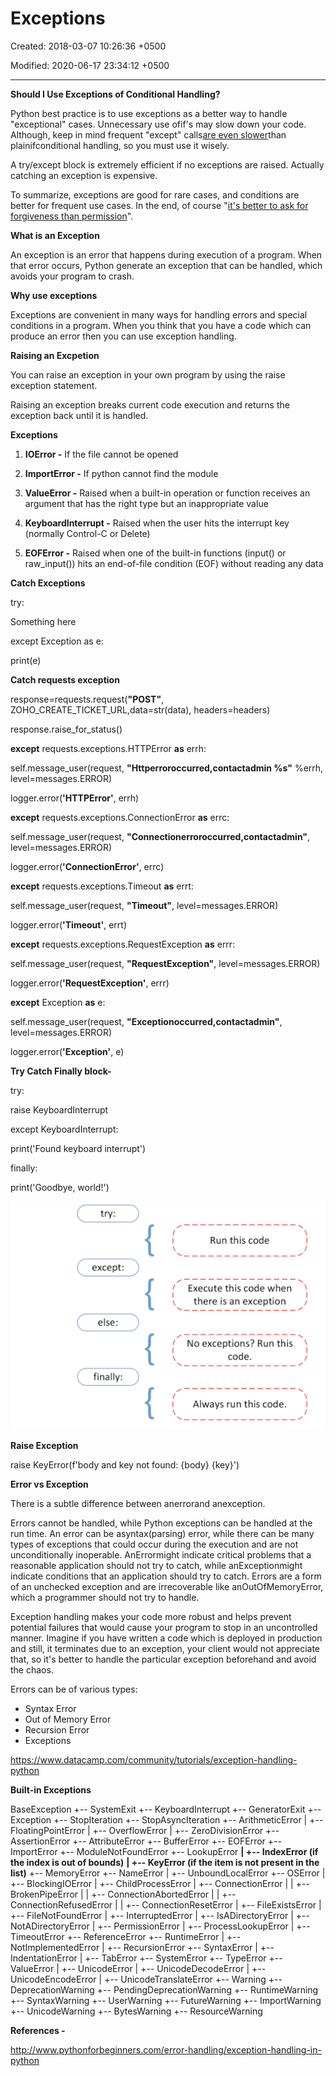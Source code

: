 # Exceptions

Created: 2018-03-07 10:26:36 +0500

Modified: 2020-06-17 23:34:12 +0500

---

**Should I Use Exceptions of Conditional Handling?**

Python best practice is to use exceptions as a better way to handle "exceptional" cases. Unnecessary use ofif's may slow down your code. Although, keep in mind frequent "except" calls[are even slower](http://stackoverflow.com/questions/2522005/cost-of-exception-handlers-in-python)than plainifconditional handling, so you must use it wisely.



A try/except block is extremely efficient if no exceptions are raised. Actually catching an exception is expensive.



To summarize, exceptions are good for rare cases, and conditions are better for frequent use cases. In the end, of course "[it's better to ask for forgiveness than permission](https://en.wikiquote.org/wiki/Grace_Hopper)".



**What is an Exception**

An exception is an error that happens during execution of a program. When that
error occurs, Python generate an exception that can be handled, which avoids your program to crash.



**Why use exceptions**

Exceptions are convenient in many ways for handling errors and special conditions
in a program. When you think that you have a code which can produce an error then
you can use exception handling.



**Raising an Excpetion**

You can raise an exception in your own program by using the raise exception
statement.

Raising an exception breaks current code execution and returns the exception
back until it is handled.



**Exceptions**

1.  **IOError -** If the file cannot be opened

2.  **ImportError -** If python cannot find the module

3.  **ValueError -** Raised when a built-in operation or function receives an argument that has the right type but an inappropriate value

4.  **KeyboardInterrupt -** Raised when the user hits the interrupt key (normally Control-C or Delete)

5.  **EOFError -** Raised when one of the built-in functions (input() or raw_input()) hits an
    end-of-file condition (EOF) without reading any data



**Catch Exceptions**

try:

Something here

except Exception as e:

print(e)



**Catch requests exception**

response=requests.request(**"POST"**, ZOHO_CREATE_TICKET_URL,data=str(data), headers=headers)

response.raise_for_status()



**except** requests.exceptions.HTTPError **as** errh:

self.message_user(request, **"Httperroroccurred,contactadmin %s"** %errh, level=messages.ERROR)

logger.error(**'HTTPError'**, errh)

**except** requests.exceptions.ConnectionError **as** errc:

self.message_user(request, **"Connectionerroroccurred,contactadmin"**, level=messages.ERROR)

logger.error(**'ConnectionError'**, errc)

**except** requests.exceptions.Timeout **as** errt:

self.message_user(request, **"Timeout"**, level=messages.ERROR)

logger.error(**'Timeout'**, errt)

**except** requests.exceptions.RequestException **as** errr:

self.message_user(request, **"RequestException"**, level=messages.ERROR)

logger.error(**'RequestException'**, errr)

**except** Exception **as** e:

self.message_user(request, **"Exceptionoccurred,contactadmin"**, level=messages.ERROR)

logger.error(**'Exception'**, e)





**Try Catch Finally block-**

try:

raise KeyboardInterrupt

except KeyboardInterrupt:

print('Found keyboard interrupt')

finally:

print('Goodbye, world!')



![try: Run this code except: Execute this code when there is an exception else: No exceptions? Run this code. finally: Always run this code. ](media/Exceptions-image1.png)



**Raise Exception**

raise KeyError(f'body and key not found: {body} {key}')



**Error vs Exception**

There is a subtle difference between anerrorand anexception.



Errors cannot be handled, while Python exceptions can be handled at the run time. An error can be asyntax(parsing) error, while there can be many types of exceptions that could occur during the execution and are not unconditionally inoperable. AnErrormight indicate critical problems that a reasonable application should not try to catch, while anExceptionmight indicate conditions that an application should try to catch. Errors are a form of an unchecked exception and are irrecoverable like anOutOfMemoryError, which a programmer should not try to handle.



Exception handling makes your code more robust and helps prevent potential failures that would cause your program to stop in an uncontrolled manner. Imagine if you have written a code which is deployed in production and still, it terminates due to an exception, your client would not appreciate that, so it's better to handle the particular exception beforehand and avoid the chaos.



Errors can be of various types:
-   Syntax Error
-   Out of Memory Error
-   Recursion Error
-   Exceptions



<https://www.datacamp.com/community/tutorials/exception-handling-python>



**Built-in Exceptions**

BaseException
+-- SystemExit
+-- KeyboardInterrupt
+-- GeneratorExit
+-- Exception
+-- StopIteration
+-- StopAsyncIteration
+-- ArithmeticError
| +-- FloatingPointError
| +-- OverflowError
| +-- ZeroDivisionError
+-- AssertionError
+-- AttributeError
+-- BufferError
+-- EOFError
+-- ImportError
+-- ModuleNotFoundError
+-- LookupError
**| +-- IndexError (if the index is out of bounds)**
**| +-- KeyError (if the item is not present in the list)**
+-- MemoryError
+-- NameError
| +-- UnboundLocalError
+-- OSError
| +-- BlockingIOError
| +-- ChildProcessError
| +-- ConnectionError
| | +-- BrokenPipeError
| | +-- ConnectionAbortedError
| | +-- ConnectionRefusedError
| | +-- ConnectionResetError
| +-- FileExistsError
| +-- FileNotFoundError
| +-- InterruptedError
| +-- IsADirectoryError
| +-- NotADirectoryError
| +-- PermissionError
| +-- ProcessLookupError
| +-- TimeoutError
+-- ReferenceError
+-- RuntimeError
| +-- NotImplementedError
| +-- RecursionError
+-- SyntaxError
| +-- IndentationError
| +-- TabError
+-- SystemError
+-- TypeError
+-- ValueError
| +-- UnicodeError
| +-- UnicodeDecodeError
| +-- UnicodeEncodeError
| +-- UnicodeTranslateError
+-- Warning
+-- DeprecationWarning
+-- PendingDeprecationWarning
+-- RuntimeWarning
+-- SyntaxWarning
+-- UserWarning
+-- FutureWarning
+-- ImportWarning
+-- UnicodeWarning
+-- BytesWarning
+-- ResourceWarning





**References -**

<http://www.pythonforbeginners.com/error-handling/exception-handling-in-python>

